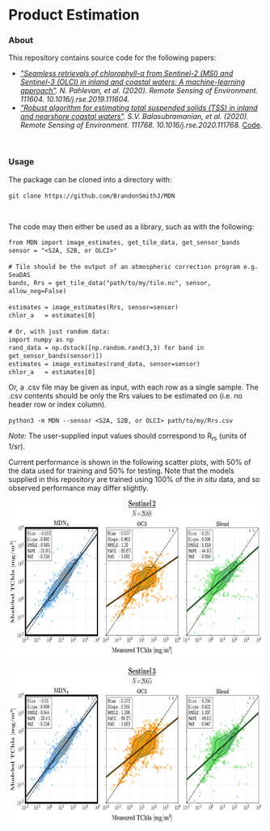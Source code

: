 # Product Estimation

### About
This repository contains source code for the following papers:

- <i>["Seamless retrievals of chlorophyll-a from Sentinel-2 (MSI) and Sentinel-3 (OLCI) in inland and coastal waters: A machine-learning approach"](https://www.sciencedirect.com/science/article/pii/S0034425719306248). N. Pahlevan, et al. (2020). Remote Sensing of Environment. 111604. 10.1016/j.rse.2019.111604.</i>
- <i>["Robust algorithm for estimating total suspended solids (TSS) in inland and nearshore coastal waters"](https://www.sciencedirect.com/science/article/abs/pii/S0034425720301383). S.V. Balasubramanian, et al. (2020). Remote Sensing of Environment. 111768. 10.1016/j.rse.2020.111768.</i> [Code](https://github.com/BrandonSmithJ/MDN/tree/master/Benchmarks/tss/SOLID).
<br>

### Usage
The package can be cloned into a directory with:

`git clone https://github.com/BrandonSmithJ/MDN`

<br>

The code may then either be used as a library, such as with the following:
```
from MDN import image_estimates, get_tile_data, get_sensor_bands
sensor = "<S2A, S2B, or OLCI>"

# Tile should be the output of an atmospheric correction program e.g. SeaDAS
bands, Rrs = get_tile_data("path/to/my/tile.nc", sensor, allow_neg=False) 

estimates = image_estimates(Rrs, sensor=sensor)
chlor_a   = estimates[0]

# Or, with just random data:
import numpy as np 
rand_data = np.dstack([np.random.rand(3,3) for band in get_sensor_bands(sensor)])
estimates = image_estimates(rand_data, sensor=sensor)
chlor_a   = estimates[0]
```

Or, a .csv file may be given as input, with each row as a single sample. The .csv contents should be only the Rrs values to be estimated on (i.e. no header row or index column).

`python3 -m MDN --sensor <S2A, S2B, or OLCI> path/to/my/Rrs.csv`

*Note:* The user-supplied input values should correspond to R<sub>rs</sub> (units of 1/sr). 

Current performance is shown in the following scatter plots, with 50% of the data used for training and 50% for testing. Note that the models supplied in this repository are trained using 100% of the <i>in situ</i> data, and so observed performance may differ slightly. 

<p align="center">
	<img src=".res/S2B_benchmark.png?raw=true" height="311" width="721.5"></img>
	<br>
	<br>
	<img src=".res/OLCI_benchmark.png?raw=true" height="311" width="721.5"></img>
</p>



